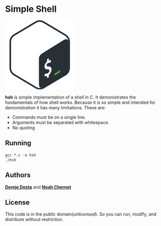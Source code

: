# Simple Shell
![Simple shell](shell.jpg)

**hsh** is simple implementation of a shell in C. It demonistrates the fundamentals of how shell works. Because it is so simple and intended for demonistration it has many limitations. These are: 
* Commands must be on a single line.
* Arguments must be separated with whitespace.
* No quoting 

## Running
```
gcc *.c -o hsh
./hsh
```
## Authors
**[Dereje Desta](github.com/dere7/)** and **[Noah Chernet](github.com/noahchernet/)**

## License
This code is in the public domain(*unlicensed*). So you can run, modify, and distribute without restriction.
